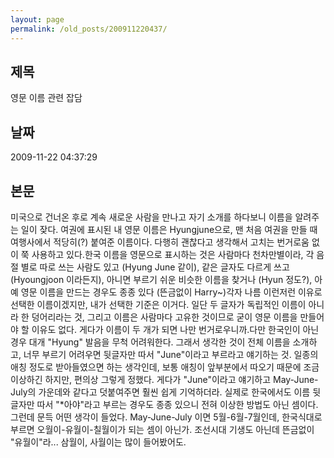 ```yaml
---
layout: page
permalink: /old_posts/200911220437/
---
```


## 제목
영문 이름 관련 잡담

## 날짜
2009-11-22 04:37:29

## 본문

미국으로 건너온 후로 계속 새로운 사람을 만나고 자기 소개를 하다보니 이름을 알려주는 일이 잦다. 여권에 표시된 내 영문 이름은 Hyungjune으로, 맨 처음 여권을 만들 때 여행사에서 적당히(?) 붙여준 이름이다. 다행히 괜찮다고 생각해서 고치는 번거로움 없이 쭉 사용하고 있다.한국 이름을 영문으로 표시하는 것은 사람마다 천차만별이라, 각 음절 별로 따로 쓰는 사람도 있고 (Hyung June 같이), 같은 글자도 다르게 쓰고 (Hyoungjoon 이라든지), 아니면 부르기 쉬운 비슷한 이름을 찾거나 (Hyun 정도?), 아예 영문 이름을 만드는 경우도 종종 있다 (뜬금없이 Harry~)각자 나름 이런저런 이유로 선택한 이름이겠지만, 내가 선택한 기준은 이거다. 일단 두 글자가 독립적인 이름이 아니라 한 덩어리라는 것, 그리고 이름은 사람마다 고유한 것이므로 굳이 영문 이름을 만들어야 할 이유도 없다. 게다가 이름이 두 개가 되면 나만 번거로우니까.다만 한국인이 아닌 경우 대개 "Hyung" 발음을 무척 어려워한다. 그래서 생각한 것이 전체 이름을 소개하고, 너무 부르기 어려우면 뒷글자만 따서 "June"이라고 부르라고 얘기하는 것. 일종의 애칭 정도로 받아들였으면 하는 생각인데, 보통 애칭이 앞부분에서 따오기 때문에 조금 이상하긴 하지만, 편의상 그렇게 정했다. 게다가 "June"이라고 얘기하고 May-June-July의 가운데와 같다고 덧붙여주면 훨씬 쉽게 기억하더라. 실제로 한국에서도 이름 뒷글자만 따서 "*아야"라고 부르는 경우도 종종 있으니 전혀 이상한 방법도 아닌 셈이다.그런데 문득 어떤 생각이 들었다. May-June-July 이면 5월-6월-7월인데, 한국식대로 부르면 오월이-유월이-칠월이가 되는 셈이 아닌가. 조선시대 기생도 아닌데 뜬금없이 "유월이"라... 삼월이, 사월이는 많이 들어봤어도.
